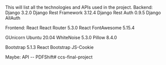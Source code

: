 This will list all the technologies and APIs used in the project.
Backend: 
Django 3.2.0
Django Rest Framework 3.12.4
Django Rest Auth 0.9.5
Django AllAuth

Frontend: 
React
React Router 5.3.0
React FontAwesome 5.15.4

GUnicorn Ubuntu 20.04
WhiteNoise 5.3.0
Pillow 8.4.0

Bootstrap 5.1.3
React Bootstrap
JS-Cookie

Maybe: API -- PDFShift# ccs-final-project
